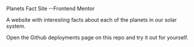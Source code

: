 Planets Fact Site --Frontend Mentor

A website with interesting facts about each of the planets in our solar system.

Open the Github deployments page on this repo and try it out for yourself.
